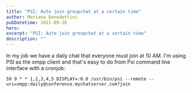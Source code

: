 ```yaml
---
title: "PSI: Auto join groupchat at a certain time"
author: Mariano Benedettini
pubDatetime: 2011-09-26
hero: 
excerpt: "PSI: Auto join groupchat at a certain time" 
description: ""
---
```



In my job we have a daily chat that everyone must join at 10 AM. I'm using PSI as the
xmpp client and that's easy to do from Psi command line interface with a cronjob:


```
59 9 * * 1,2,3,4,5 DISPLAY=:0.0 /usr/bin/psi --remote --uri=xmpp:daily@conference.mychatserver.com?join

```
